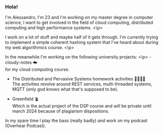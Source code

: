 ### Hola!

<!--
**S3gmentati0nFault/S3gmentati0nFault** is a ✨ _special_ ✨ repository because its `README.md` (this file) appears on your GitHub profile.


- 🔭 I’m currently working on ...
- 🌱 I’m currently learning ...
- 👯 I’m looking to collaborate on ...
- 🤔 I’m looking for help with ...
- 💬 Ask me about ...
- 📫 How to reach me: ...
- 😄 Pronouns: ...
- ⚡ Fun fact: ...
-->


<p> 
I'm Alessandro, I'm 23 and I'm working on my master degree in computer science, I want to get involved in the field of cloud computing, distributed computing and high performance systems. 
<\p>
<br>
<p>
I work on a lot of stuff and maybe half of it gets through. I'm currently trying to implement a simple coherent hashing system that I've heard about during my web algorithmics course.
<\p>
<p>
In the meanwhile I'm working on the following university projects:
<\p>
  - cloudy-notes ☁️ <br>
    for my cloud computing course.
  
  - The Distributed and Pervasive Systems homework activities 👩‍👩‍👧‍👦 <br>
    The activities revolve around REST services, multi-threaded systems, MQTT (only god knows what that's supposed to be).
    
  - Greenfield 🪴 <br>
    Which is the actual project of the DSP course and will be private until march 2024 because of plagiarism dispositions.
    
In my spare time I play the bass (really badly) and work on my podcast (Overhear Podcast).
